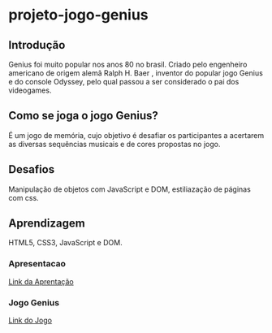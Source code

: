 # projeto-jogo-genius

## Introdução
Genius foi muito popular nos anos 80 no brasil. 
Criado pelo engenheiro americano de origem alemã Ralph H. Baer , inventor do popular jogo Genius e do console Odyssey, pelo qual passou a ser considerado o pai dos videogames.

## Como se joga o jogo Genius?
É um jogo de memória, cujo objetivo é desafiar os participantes a acertarem as diversas sequências musicais e de cores propostas no jogo.
## Desafios
Manipulação de objetos com JavaScript e DOM, estiliazação de páginas com css.
## Aprendizagem
HTML5, CSS3, JavaScript e DOM. 
### Apresentacao
[Link da Aprentação](https://docs.google.com/presentation/d/1PwlZddxuyt6j6cAd_68urwM7Cde8QtgLT5HMPo6ps-s/edit#slide=id.p)
### Jogo Genius
[Link do Jogo](https://jfilinho.github.io/projeto-jogo-genius/)

